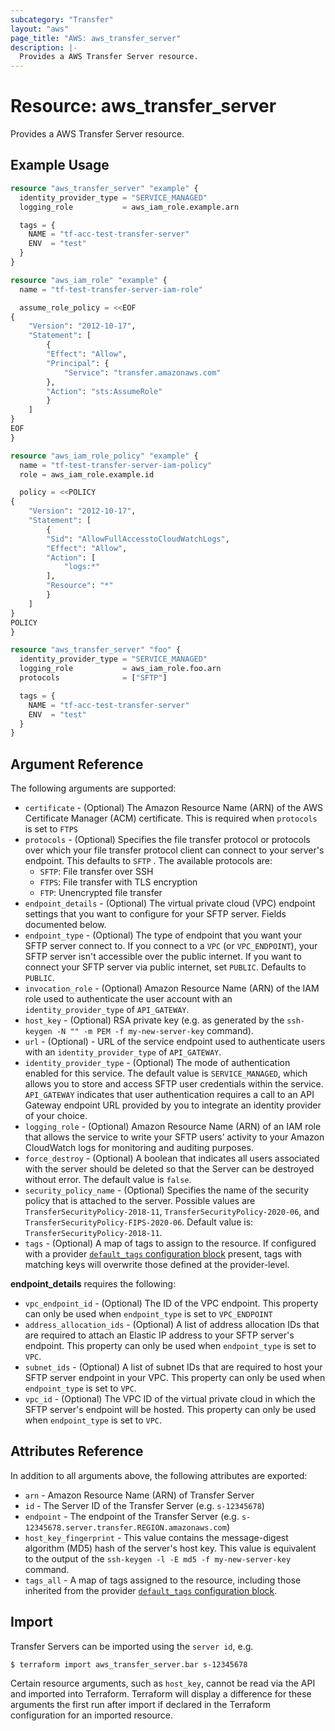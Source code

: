 ```yaml
---
subcategory: "Transfer"
layout: "aws"
page_title: "AWS: aws_transfer_server"
description: |-
  Provides a AWS Transfer Server resource.
---
```


# Resource: aws_transfer_server

Provides a AWS Transfer Server resource.

## Example Usage

```terraform
resource "aws_transfer_server" "example" {
  identity_provider_type = "SERVICE_MANAGED"
  logging_role           = aws_iam_role.example.arn

  tags = {
    NAME = "tf-acc-test-transfer-server"
    ENV  = "test"
  }
}

resource "aws_iam_role" "example" {
  name = "tf-test-transfer-server-iam-role"

  assume_role_policy = <<EOF
{
	"Version": "2012-10-17",
	"Statement": [
		{
		"Effect": "Allow",
		"Principal": {
			"Service": "transfer.amazonaws.com"
		},
		"Action": "sts:AssumeRole"
		}
	]
}
EOF
}

resource "aws_iam_role_policy" "example" {
  name = "tf-test-transfer-server-iam-policy"
  role = aws_iam_role.example.id

  policy = <<POLICY
{
	"Version": "2012-10-17",
	"Statement": [
		{
		"Sid": "AllowFullAccesstoCloudWatchLogs",
		"Effect": "Allow",
		"Action": [
			"logs:*"
		],
		"Resource": "*"
		}
	]
}
POLICY
}

resource "aws_transfer_server" "foo" {
  identity_provider_type = "SERVICE_MANAGED"
  logging_role           = aws_iam_role.foo.arn
  protocols              = ["SFTP"]

  tags = {
    NAME = "tf-acc-test-transfer-server"
    ENV  = "test"
  }
}
```

## Argument Reference

The following arguments are supported:

* `certificate` - (Optional) The Amazon Resource Name (ARN) of the AWS Certificate Manager (ACM) certificate. This is required when `protocols` is set to `FTPS`
* `protocols` - (Optional) Specifies the file transfer protocol or protocols over which your file transfer protocol client can connect to your server's endpoint. This defaults to `SFTP` . The available protocols are:
    * `SFTP`: File transfer over SSH
    * `FTPS`: File transfer with TLS encryption
	* `FTP`: Unencrypted file transfer
* `endpoint_details` - (Optional) The virtual private cloud (VPC) endpoint settings that you want to configure for your SFTP server. Fields documented below.
* `endpoint_type` - (Optional) The type of endpoint that you want your SFTP server connect to. If you connect to a `VPC` (or `VPC_ENDPOINT`), your SFTP server isn't accessible over the public internet. If you want to connect your SFTP server via public internet, set `PUBLIC`.  Defaults to `PUBLIC`.
* `invocation_role` - (Optional) Amazon Resource Name (ARN) of the IAM role used to authenticate the user account with an `identity_provider_type` of `API_GATEWAY`.
* `host_key` - (Optional) RSA private key (e.g. as generated by the `ssh-keygen -N "" -m PEM -f my-new-server-key` command).
* `url` - (Optional) - URL of the service endpoint used to authenticate users with an `identity_provider_type` of `API_GATEWAY`.
* `identity_provider_type` - (Optional) The mode of authentication enabled for this service. The default value is `SERVICE_MANAGED`, which allows you to store and access SFTP user credentials within the service. `API_GATEWAY` indicates that user authentication requires a call to an API Gateway endpoint URL provided by you to integrate an identity provider of your choice.
* `logging_role` - (Optional) Amazon Resource Name (ARN) of an IAM role that allows the service to write your SFTP users’ activity to your Amazon CloudWatch logs for monitoring and auditing purposes.
* `force_destroy` - (Optional) A boolean that indicates all users associated with the server should be deleted so that the Server can be destroyed without error. The default value is `false`.
* `security_policy_name` - (Optional) Specifies the name of the security policy that is attached to the server. Possible values are `TransferSecurityPolicy-2018-11`, `TransferSecurityPolicy-2020-06`, and  `TransferSecurityPolicy-FIPS-2020-06`. Default value is: `TransferSecurityPolicy-2018-11`.
* `tags` - (Optional) A map of tags to assign to the resource. If configured with a provider [`default_tags` configuration block](https://www.terraform.io/docs/providers/aws/index.html#default_tags-configuration-block) present, tags with matching keys will overwrite those defined at the provider-level.

**endpoint_details** requires the following:

* `vpc_endpoint_id` - (Optional) The ID of the VPC endpoint. This property can only be used when `endpoint_type` is set to `VPC_ENDPOINT`
* `address_allocation_ids` - (Optional) A list of address allocation IDs that are required to attach an Elastic IP address to your SFTP server's endpoint. This property can only be used when `endpoint_type` is set to `VPC`.
* `subnet_ids` - (Optional) A list of subnet IDs that are required to host your SFTP server endpoint in your VPC. This property can only be used when `endpoint_type` is set to `VPC`.
* `vpc_id` - (Optional) The VPC ID of the virtual private cloud in which the SFTP server's endpoint will be hosted. This property can only be used when `endpoint_type` is set to `VPC`.

## Attributes Reference
In addition to all arguments above, the following attributes are exported:

* `arn` - Amazon Resource Name (ARN) of Transfer Server
* `id`  - The Server ID of the Transfer Server (e.g. `s-12345678`)
* `endpoint` - The endpoint of the Transfer Server (e.g. `s-12345678.server.transfer.REGION.amazonaws.com`)
* `host_key_fingerprint` - This value contains the message-digest algorithm (MD5) hash of the server's host key. This value is equivalent to the output of the `ssh-keygen -l -E md5 -f my-new-server-key` command.
* `tags_all` - A map of tags assigned to the resource, including those inherited from the provider [`default_tags` configuration block](https://www.terraform.io/docs/providers/aws/index.html#default_tags-configuration-block).

## Import

Transfer Servers can be imported using the `server id`, e.g.

```
$ terraform import aws_transfer_server.bar s-12345678
```

Certain resource arguments, such as `host_key`, cannot be read via the API and imported into Terraform. Terraform will display a difference for these arguments the first run after import if declared in the Terraform configuration for an imported resource.
